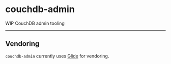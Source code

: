 # couchdb-admin
WIP CouchDB admin tooling

---

## Vendoring

`couchdb-admin` currently uses [Glide](http://glide.sh/) for vendoring.

